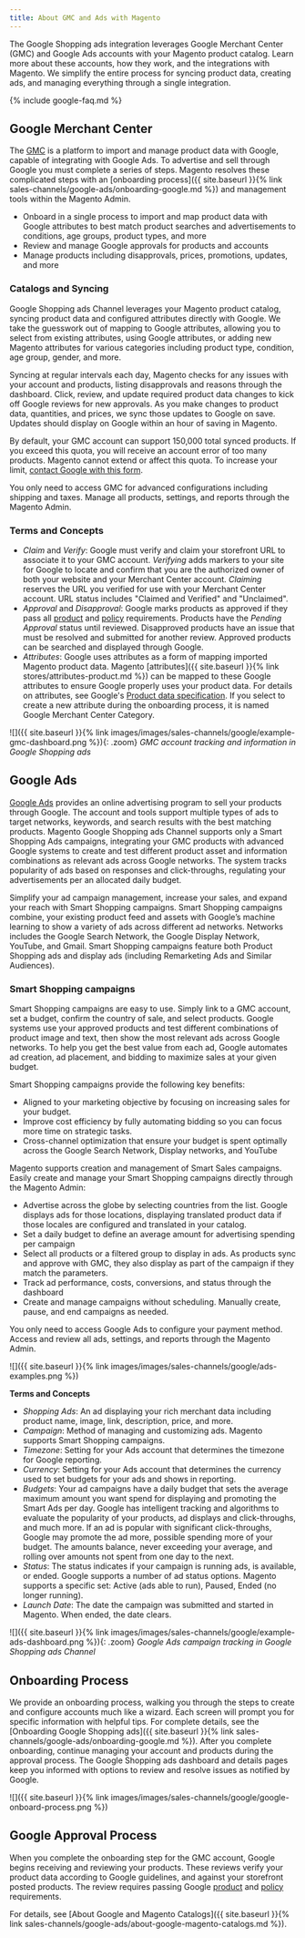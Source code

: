 ```yaml
---
title: About GMC and Ads with Magento
---
```



The Google Shopping ads integration leverages Google Merchant Center (GMC) and Google Ads accounts with your Magento product catalog. Learn more about these accounts, how they work, and the integrations with Magento. We simplify the entire process for syncing product data, creating ads, and managing everything through a single integration. 

{% include google-faq.md %}

## Google Merchant Center

The [GMC][2] is a platform to import and manage product data with Google, capable of integrating with Google Ads. To advertise and sell through Google you must complete a series of steps. Magento resolves these complicated steps with an [onboarding process]({{ site.baseurl }}{% link sales-channels/google-ads/onboarding-google.md %}) and management tools within the Magento Admin.

* Onboard in a single process to import and map product data with Google attributes to best match product searches and advertisements to conditions, age groups, product types, and more
* Review and manage Google approvals for products and accounts
* Manage products including disapprovals, prices, promotions, updates, and more

### Catalogs and Syncing

Google Shopping ads Channel leverages your Magento product catalog, syncing product data and configured attributes directly with Google. We take the guesswork out of mapping to Google attributes, allowing you to select from existing attributes, using Google attributes, or adding new Magento attributes for various categories including product type, condition, age group, gender, and more.

Syncing at regular intervals each day, Magento checks for any issues with your account and products, listing disapprovals and reasons through the dashboard. Click, review, and update required product data changes to kick off Google reviews for new approvals. As you make changes to product data, quantities, and prices, we sync those updates to Google on save. Updates should display on Google within an hour of saving in Magento.

By default, your GMC account can support 150,000 total synced products. If you exceed this quota, you will receive an account error of too many products. Magento cannot extend or affect this quota. To increase your limit, [contact Google with this form][3].

You only need to access GMC for advanced configurations including shipping and taxes. Manage all products, settings, and reports through the Magento Admin.

### Terms and Concepts

* *Claim* and *Verify*: Google must verify and claim your storefront URL to associate it to your GMC account. *Verifying* adds markers to your site for Google to locate and confirm that you are the authorized owner of both your website and your Merchant Center account. *Claiming* reserves the URL you verified for use with your Merchant Center account. URL status includes "Claimed and Verified" and "Unclaimed".
* *Approval* and *Disapproval*: Google marks products as approved if they pass all [product][4] and [policy][5] requirements. Products have the *Pending Approval* status until reviewed. Disapproved products have an issue that must be resolved and submitted for another review. Approved products can be searched and displayed through Google.
* *Attributes*: Google uses attributes as a form of mapping imported Magento product data. Magento [attributes]({{ site.baseurl }}{% link stores/attributes-product.md %}) can be mapped to these Google attributes to ensure Google properly uses your product data. For details on attributes, see Google's [Product data specification][6]. If you select to create a new attribute during the onboarding process, it is named Google Merchant Center Category.

![]({{ site.baseurl }}{% link images/images/sales-channels/google/example-gmc-dashboard.png %}){: .zoom}
*GMC account tracking and information in Google Shopping ads*

## Google Ads

[Google Ads][7] provides an online advertising program to sell your products through Google. The account and tools support multiple types of ads to target networks, keywords, and search results with the best matching products. Magento Google Shopping ads Channel supports only a Smart Shopping Ads campaigns, integrating your GMC products with advanced Google systems to create and test different product asset and information combinations as relevant ads across Google networks. The system tracks popularity of ads based on responses and click-throughs, regulating your advertisements per an allocated daily budget.

Simplify your ad campaign management, increase your sales, and expand your reach with Smart Shopping campaigns. Smart Shopping campaigns combine, your existing product feed and assets with Google’s machine learning to show a variety of ads across different ad networks. Networks includes the Google Search Network, the Google Display Network, YouTube, and Gmail. Smart Shopping campaigns feature both Product Shopping ads and display ads (including Remarketing Ads and Similar Audiences).

### Smart Shopping campaigns

Smart Shopping campaigns are easy to use. Simply link to a GMC account, set a budget, confirm the country of sale, and select products. Google systems use your approved products and test different combinations of product image and text, then show the most relevant ads across Google networks. To help you get the best value from each ad, Google automates ad creation, ad placement, and bidding to maximize sales at your given budget.

Smart Shopping campaigns provide the following key benefits:

* Aligned to your marketing objective by focusing on increasing sales for your budget.
* Improve cost efficiency by fully automating bidding so you can focus more time on strategic tasks.
* Cross-channel optimization that ensure your budget is spent optimally across the Google Search Network, Display networks, and YouTube

Magento supports creation and management of Smart Sales campaigns. Easily create and manage your Smart Shopping campaigns directly through the Magento Admin:

* Advertise across the globe by selecting countries from the list. Google displays ads for those locations, displaying translated product data if those locales are configured and translated in your catalog.
* Set a daily budget to define an average amount for advertising spending per campaign
* Select all products or a filtered group to display in ads. As products sync and approve with GMC, they also display as part of the campaign if they match the parameters.
* Track ad performance, costs, conversions, and status through the dashboard
* Create and manage campaigns without scheduling. Manually create, pause, and end campaigns as needed.

You only need to access Google Ads to configure your payment method. Access and review all ads, settings, and reports through the Magento Admin.

![]({{ site.baseurl }}{% link images/images/sales-channels/google/ads-examples.png %})

**Terms and Concepts**

* *Shopping Ads*: An ad displaying your rich merchant data including product name, image, link, description, price, and more.
* *Campaign*: Method of managing and customizing ads. Magento supports Smart Shopping campaigns.
* *Timezone*: Setting for your Ads account that determines the timezone for Google reporting.
* *Currency*: Setting for your Ads account that determines the currency used to set budgets for your ads and shows in reporting.
* *Budgets*: Your ad campaigns have a daily budget that sets the average maximum amount you want spend for displaying and promoting the Smart Ads per day. Google has intelligent tracking and algorithms to evaluate the popularity of your products, ad displays and click-throughs, and much more. If an ad is popular with significant click-throughs, Google may promote the ad more, possible spending more of your budget. The amounts balance, never exceeding your average, and rolling over amounts not spent from one day to the next.
* *Status*: The status indicates if your campaign is running ads, is available, or ended. Google supports a number of ad status options. Magento supports a specific set: Active (ads able to run), Paused, Ended (no longer running).
* *Launch Date*: The date the campaign was submitted and started in Magento. When ended, the date clears.

![]({{ site.baseurl }}{% link images/images/sales-channels/google/example-ads-dashboard.png %}){: .zoom}
*Google Ads campaign tracking in Google Shopping ads Channel*

## Onboarding Process

We provide an onboarding process, walking you through the steps to create and configure accounts much like a wizard. Each screen will prompt you for specific information with helpful tips. For complete details, see the [Onboarding Google Shopping ads]({{ site.baseurl }}{% link sales-channels/google-ads/onboarding-google.md %}). After you complete onboarding, continue managing your account and products during the approval process. The Google Shopping ads dashboard and details pages keep you informed with options to review and resolve issues as notified by Google.

![]({{ site.baseurl }}{% link images/images/sales-channels/google/google-onboard-process.png %})

## Google Approval Process

When you complete the onboarding step for the GMC account, Google begins receiving and reviewing your products. These reviews verify your product data according to Google guidelines, and against your storefront posted products. The review requires passing Google [product][4] and [policy][5] requirements.

For details, see [About Google and Magento Catalogs]({{ site.baseurl }}{% link sales-channels/google-ads/about-google-magento-catalogs.md %}).

[1]: https://support.magento.com/hc/en-us/articles/360026412412
[2]: https://support.google.com/merchants/answer/188493?hl=en
[3]: https://support.google.com/merchants/contact/additional_items
[4]: https://support.google.com/merchants/answer/1678274
[5]: https://support.google.com/merchants/answer/6103800
[6]: https://support.google.com/merchants/answer/7052112
[7]: https://support.google.com/google-ads/answer/7674739?hl=en
